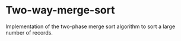 # Two-way-merge-sort
Implementation of  the​ ​two​-phase​ ​merge​ ​sort​ ​algorithm​ ​to sort a large number of records.
